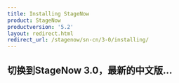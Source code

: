 ```yaml
---
title: Installing StageNow
product: StageNow
productversion: '5.2'
layout: redirect.html
redirect_url: /stagenow/sn-cn/3-0/installing/
---
```


## 切换到StageNow 3.0，最新的中文版...
